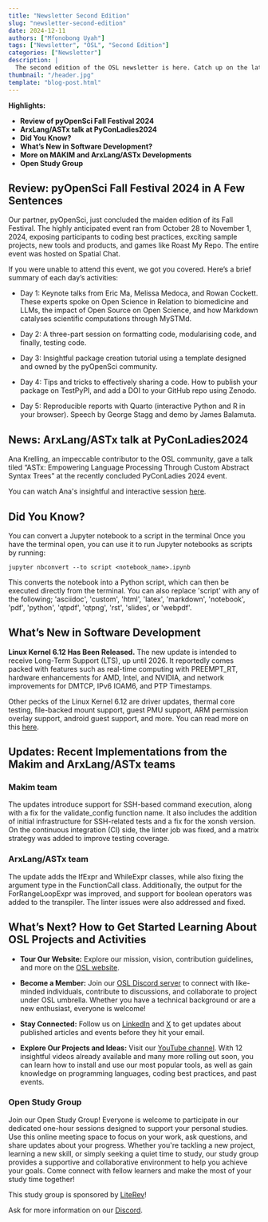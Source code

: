 ```yaml
---
title: "Newsletter Second Edition"
slug: "newsletter-second-edition"
date: 2024-12-11
authors: ["Mfonobong Uyah"]
tags: ["Newsletter", "OSL", "Second Edition"]
categories: ["Newsletter"]
description: |
  The second edition of the OSL newsletter is here. Catch up on the latest updates from within and outside our organisation. Don't forget to share this resource with your network. 
thumbnail: "/header.jpg"
template: "blog-post.html"
---
```


**Highlights:**

- **Review of pyOpenSci Fall Festival 2024**
- **ArxLang/ASTx talk at PyConLadies2024**
- **Did You Know?**
- **What’s New in Software Development?**
- **More on MAKIM and ArxLang/ASTx Developments**
- **Open Study Group**

## Review: pyOpenSci Fall Festival 2024 in A Few Sentences

Our partner, pyOpenSci, just concluded the maiden edition of its Fall Festival. The highly anticipated event ran from October 28 to November 1, 2024, exposing participants to coding best practices, exciting sample projects, new tools and products, and games like Roast My Repo. The entire event was hosted on Spatial Chat.

If you were unable to attend this event, we got you covered. Here’s a brief summary of each day’s activities:

- Day 1: Keynote talks from Eric Ma, Melissa Medoca, and Rowan Cockett. These experts spoke on Open Science in Relation to biomedicine and LLMs, the impact of Open Source on Open Science, and how Markdown catalyses scientific computations through MySTMd.

- Day 2: A three-part session on formatting code, modularising code, and finally, testing code.

- Day 3: Insightful package creation tutorial using a template designed and owned by the pyOpenSci community.

- Day 4: Tips and tricks to effectively sharing a code. How to publish your package on TestPyPI, and add a DOI to your GitHub repo using Zenodo.

- Day 5: Reproducible reports with Quarto (interactive Python and R in your browser). Speech by George Stagg and demo by James Balamuta.

## News: ArxLang/ASTx talk at PyConLadies2024

Ana Krelling, an impeccable contributor to the OSL community, gave a talk tiled “ASTx: Empowering Language Processing Through Custom Abstract Syntax Trees” at the recently concluded PyConLadies 2024 event.

You can watch Ana's insightful and interactive session [here](https://www.youtube.com/watch?v=azVNQTFmuhA).

## Did You Know?

You can convert a Jupyter notebook to a script in the terminal
Once you have the terminal open, you can use it to run Jupyter notebooks as scripts by running:

```jupyter nbconvert --to script <notebook_name>.ipynb```

This converts the notebook into a Python script, which can then be executed directly from the terminal. You can also replace 'script' with any of the following; 'asciidoc', 'custom', 'html', 'latex', 'markdown', 'notebook', 'pdf', 'python', 'qtpdf', 'qtpng', 'rst', 'slides', or 'webpdf'.

## What’s New in Software Development

**Linux Kernel 6.12 Has Been Released.**
The new update is intended to receive Long-Term Support (LTS), up until 2026. It reportedly comes packed with features such as real-time computing with PREEMPT_RT, hardware enhancements for AMD, Intel, and NVIDIA, and network improvements for DMTCP, IPv6 IOAM6, and PTP Timestamps.

Other pecks of the Linux Kernel 6.12 are driver updates, thermal core testing, file-backed mount support, guest PMU support, ARM permission overlay support, android guest support, and more. You can read more on this [here](https://www.developer-tech.com/news/linux-kernel-6-12-real-time-capabilities-hardware-boosts-and-more/).

## Updates: Recent Implementations from the Makim and ArxLang/ASTx teams

### Makim team

The updates introduce support for SSH-based command execution, along with a fix for the validate_config function name. It also includes the addition of initial infrastructure for SSH-related tests and a fix for the xonsh version. On the continuous integration (CI) side, the linter job was fixed, and a matrix strategy was added to improve testing coverage.

### ArxLang/ASTx team

The update adds the IfExpr and WhileExpr classes, while also fixing the argument type in the FunctionCall class. Additionally, the output for the ForRangeLoopExpr was improved, and support for boolean operators was added to the transpiler. The linter issues were also addressed and fixed.

## What’s Next? How to Get Started Learning About OSL Projects and Activities

- **Tour Our Website:** Explore our mission, vision, contribution guidelines,
  and more on the [OSL website](https://www.opensciencelabs.org).
- **Become a Member:** Join our
  [OSL Discord server](https://www.opensciencelabs.org/discord) to connect with
  like-minded individuals, contribute to discussions, and collaborate to project
  under OSL umbrella. Whether you have a technical background or are a new
  enthusiast, everyone is welcome!

- **Stay Connected:** Follow us on
  [LinkedIn](https://www.linkedin.com/company/opensciencelabs) and
  [X](https://twitter.com/opensciencelabs) to get updates about published
  articles and events before they hit your email.

- **Explore Our Projects and Ideas:** Visit our
  [YouTube channel](https://www.youtube.com/@opensciencelabs/videos). With 12
  insightful videos already available and many more rolling out soon, you can
  learn how to install and use our most popular tools, as well as gain knowledge
  on programming languages, coding best practices, and past events.

### Open Study Group

Join our Open Study Group! Everyone is welcome to participate in our dedicated one-hour sessions designed to support your personal studies. Use this online meeting space to focus on your work, ask questions, and share updates about your progress. Whether you're tackling a new project, learning a new skill, or simply seeking a quiet time to study, our study group provides a supportive and collaborative environment to help you achieve your goals. Come connect with fellow learners and make the most of your study time together!

This study group is sponsored by [LiteRev](https://literev.unige.ch/)!

Ask for more information on our [Discord](https://www.opensciencelabs.org/discord).
